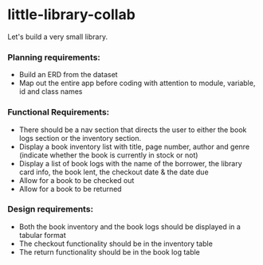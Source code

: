 # little-library-collab

Let's build a very small library.

### Planning requirements:

- Build an ERD from the dataset
- Map out the entire app before coding with attention to module, variable, id and class names

### Functional Requirements:

- There should be a nav section that directs the user to either the book logs section or the inventory section.
- Display a book inventory list with title, page number, author and genre (indicate whether the book is currently in stock or not)
- Display a list of book logs with the name of the borrower, the library card info, the book lent, the checkout date & the date due
- Allow for a book to be checked out
- Allow for a book to be returned

### Design requirements:

- Both the book inventory and the book logs should be displayed in a tabular format
- The checkout functionality should be in the inventory table
- The return functionality should be in the book log table
